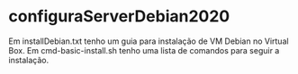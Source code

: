 # configuraServerDebian2020
Em installDebian.txt tenho um guia para instalação de VM Debian no Virtual Box. 
Em cmd-basic-install.sh tenho uma lista de comandos para seguir a instalação.
